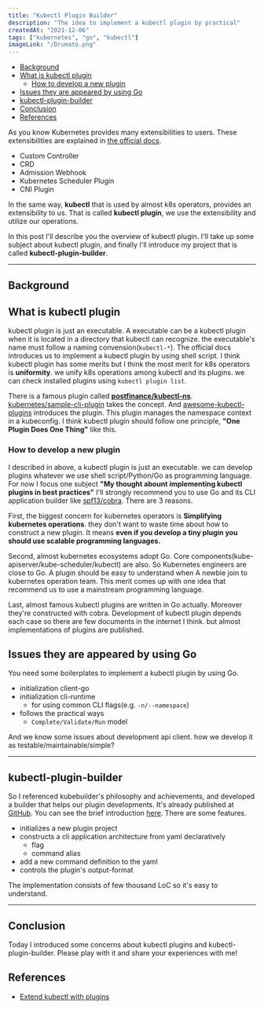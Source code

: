 ```yaml
---
title: "Kubectl Plugin Builder"
description: "The idea to implement a kubectl plugin by practical"
createdAt: "2021-12-06"
tags: ["kubernetes", "go", "kubectl"]
imageLink: "/Drumato.png"
---
```


- [Background](#background)
- [What is kubectl plugin](#what-is-kubectl-plugin)
  - [How to develop a new plugin](#how-to-develop-a-new-plugin)
- [Issues they are appeared by using Go](#issues-they-are-appeared-by-using-go)
- [kubectl-plugin-builder](#kubectl-plugin-builder)
- [Conclusion](#conclusion)
- [References](#references)

As you know Kubernetes provides many extensibilities to users.
These extensibilities are explained in [the official docs](https://kubernetes.io/docs/concepts/extend-kubernetes/).  

- Custom Controller
- CRD
- Admission Webhook
- Kubernetes Scheduler Plugin
- CNI Plugin

In the same way, **kubectl** that is used by almost k8s operators, provides an extensibility to us.
That is called **kubectl plugin**, we use the extensibility and utilize our operations.  

In this post I'll describe you the overview of kubectl plugin.
I'll take up some subject about kubectl plugin,
and finally I'll introduce my project that is called **kubectl-plugin-builder**.  

---

## Background

## What is kubectl plugin

kubectl plugin is just an executable.
A executable can be a kubectl plugin when it is located in a directory that kubectl can recognize.
the executable's name must follow a naming convension(`kubectl-*`).
The official docs introduces us to implement a kubectl plugin by using shell script.
I think kubectl plugin has some merits but I think the most merit for k8s operators is **uniformity**.
we unify k8s operations among kubectl and its plugins.
we can check installed plugins using `kubectl plugin list`.  

There is a famous plugin called **[postfinance/kubectl-ns](https://github.com/postfinance/kubectl-ns)**.
[kubernetes/sample-cli-plugin](https://github.com/kubernetes/sample-cli-plugin) takes the concept.
And [awesome-kubectl-plugins](https://github.com/ishantanu/awesome-kubectl-plugins) introduces the plugin.
This plugin manages the namespace context in a kubeconfig.
I think kubectl plugin should follow one principle, **"One Plugin Does One Thing"** like this.  

### How to develop a new plugin

I described in above, a kubectl plugin is just an executable.
we can develop plugins whatever we use shell script/Python/Go as programming language.
For now I focus one subject **"My thought abount implementing kubectl plugins in best practices"**
I'll strongly recommend you to use Go and its CLI application builder like [spf13/cobra](https://github.com/spf13/cobra).
There are 3 reasons.  

First, the biggest concern for kubernetes operators is **Simplifying kubernetes operations**.
they don't want to waste time about how to construct a new plugin.
It means **even if you develop a tiny plugin you should use scalable programming languages.**  

Second, almost kubernetes ecosystems adopt Go. Core components(kube-apiserver/kube-scheduler/kubectl) are also.
So Kubernetes engineers are close to Go.
A plugin should be easy to understand when A newbie join to kubernetes operation team.
This merit comes up with one idea that recommend us to use a mainstream programming language.  

Last, almost famous kubectl plugins are written in Go actually.
Moreover they're constructed with cobra.
Development of kubectl plugin depends each case so there are few documents in the internet I think.
but almost implementations of plugins are published.  

## Issues they are appeared by using Go

You need some boilerplates to implement a kubectl plugin by using Go.  

- initialization client-go
- initialization cli-runtime
  - for using common CLI flags(e.g. `-n/--namespace`)
- follows the practical ways
  - `Complete/Validate/Run` model

And we know some issues about development api client.
how we develop it as testable/maintainable/simple?

---

## kubectl-plugin-builder

So I referenced kubebuilder's philosophy and achievements,
and developed a builder that helps our plugin developments.
It's already published at [GitHub](https://github.com/Drumato/kubectl-plugin-builder).
You can see the brief introduction [here](https://github.com/Drumato/kubectl-plugin-builder/blob/main/docs/introduction.md).
There are some features.  

- initializes a new plugin project
- constructs a cli application architecture from yaml declaratively
  - flag
  - command alias
- add a new command definition to the yaml
- controls the plugin's output-format

The implementation consists of few thousand LoC so it's easy to understand.

---

## Conclusion

Today I introduced some concerns about kubectl plugins and kubectl-plugin-builder.
Please play with it and share your experiences with me!  

## References

- [Extend kubectl with plugins](https://kubernetes.io/docs/tasks/extend-kubectl/kubectl-plugins/)

